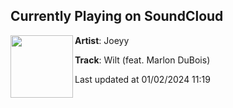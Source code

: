 ## Currently Playing on SoundCloud

[<img align="left" width="100" src="https://i1.sndcdn.com/artworks-dM8XvirvRJQY-0-t500x500.jpg">](https://soundcloud.com/jxxyy/wilt-feat-marlon-dubois?in=jxxyy/sets/just-tired-2-1)

**Artist**: Joeyy 

**Track**: Wilt (feat. Marlon DuBois)

Last updated at 01/02/2024 11:19
